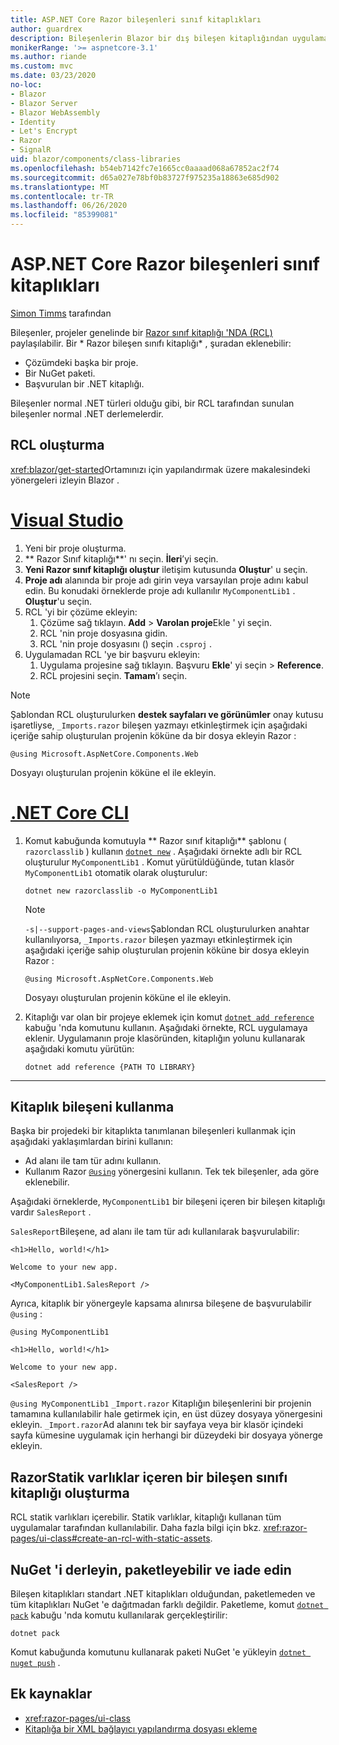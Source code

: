 ```yaml
---
title: ASP.NET Core Razor bileşenleri sınıf kitaplıkları
author: guardrex
description: Bileşenlerin Blazor bir dış bileşen kitaplığından uygulamalara nasıl dahil edileceğini öğrenin.
monikerRange: '>= aspnetcore-3.1'
ms.author: riande
ms.custom: mvc
ms.date: 03/23/2020
no-loc:
- Blazor
- Blazor Server
- Blazor WebAssembly
- Identity
- Let's Encrypt
- Razor
- SignalR
uid: blazor/components/class-libraries
ms.openlocfilehash: b54eb7142fc7e1665cc0aaaad068a67852ac2f74
ms.sourcegitcommit: d65a027e78bf0b83727f975235a18863e685d902
ms.translationtype: MT
ms.contentlocale: tr-TR
ms.lasthandoff: 06/26/2020
ms.locfileid: "85399081"
---
```

# <a name="aspnet-core-razor-components-class-libraries"></a>ASP.NET Core Razor bileşenleri sınıf kitaplıkları

[Simon Timms](https://github.com/stimms) tarafından

Bileşenler, projeler genelinde bir [ Razor sınıf kitaplığı 'NDA (RCL)](xref:razor-pages/ui-class) paylaşılabilir. Bir * Razor bileşen sınıfı kitaplığı* , şuradan eklenebilir:

* Çözümdeki başka bir proje.
* Bir NuGet paketi.
* Başvurulan bir .NET kitaplığı.

Bileşenler normal .NET türleri olduğu gibi, bir RCL tarafından sunulan bileşenler normal .NET derlemelerdir.

## <a name="create-an-rcl"></a>RCL oluşturma

<xref:blazor/get-started>Ortamınızı için yapılandırmak üzere makalesindeki yönergeleri izleyin Blazor .

# <a name="visual-studio"></a>[Visual Studio](#tab/visual-studio)

1. Yeni bir proje oluşturma.
1. ** Razor Sınıf kitaplığı**' nı seçin. **İleri**’yi seçin.
1. **Yeni Razor sınıf kitaplığı oluştur** iletişim kutusunda **Oluştur**' u seçin.
1. **Proje adı** alanında bir proje adı girin veya varsayılan proje adını kabul edin. Bu konudaki örneklerde proje adı kullanılır `MyComponentLib1` . **Oluştur**'u seçin.
1. RCL 'yi bir çözüme ekleyin:
   1. Çözüme sağ tıklayın. **Add**  >  **Varolan proje**Ekle ' yi seçin.
   1. RCL 'nin proje dosyasına gidin.
   1. RCL 'nin proje dosyasını () seçin `.csproj` .
1. Uygulamadan RCL 'ye bir başvuru ekleyin:
   1. Uygulama projesine sağ tıklayın. Başvuru **Ekle**' yi seçin  >  **Reference**.
   1. RCL projesini seçin. **Tamam**’ı seçin.

> [!NOTE]
> Şablondan RCL oluşturulurken **destek sayfaları ve görünümler** onay kutusu işaretliyse, `_Imports.razor` bileşen yazmayı etkinleştirmek için aşağıdaki içeriğe sahip oluşturulan projenin köküne da bir dosya ekleyin Razor :
>
> ```razor
> @using Microsoft.AspNetCore.Components.Web
> ```
>
> Dosyayı oluşturulan projenin köküne el ile ekleyin.

# <a name="net-core-cli"></a>[.NET Core CLI](#tab/netcore-cli)

1. Komut kabuğunda komutuyla ** Razor sınıf kitaplığı** şablonu ( `razorclasslib` ) kullanın [`dotnet new`](/dotnet/core/tools/dotnet-new) . Aşağıdaki örnekte adlı bir RCL oluşturulur `MyComponentLib1` . Komut yürütüldüğünde, tutan klasör `MyComponentLib1` otomatik olarak oluşturulur:

   ```dotnetcli
   dotnet new razorclasslib -o MyComponentLib1
   ```

   > [!NOTE]
   > `-s|--support-pages-and-views`Şablondan RCL oluşturulurken anahtar kullanılıyorsa, `_Imports.razor` bileşen yazmayı etkinleştirmek için aşağıdaki içeriğe sahip oluşturulan projenin köküne bir dosya ekleyin Razor :
   >
   > ```razor
   > @using Microsoft.AspNetCore.Components.Web
   > ```
   >
   > Dosyayı oluşturulan projenin köküne el ile ekleyin.

1. Kitaplığı var olan bir projeye eklemek için komut [`dotnet add reference`](/dotnet/core/tools/dotnet-add-reference) kabuğu 'nda komutunu kullanın. Aşağıdaki örnekte, RCL uygulamaya eklenir. Uygulamanın proje klasöründen, kitaplığın yolunu kullanarak aşağıdaki komutu yürütün:

   ```dotnetcli
   dotnet add reference {PATH TO LIBRARY}
   ```

---

## <a name="consume-a-library-component"></a>Kitaplık bileşeni kullanma

Başka bir projedeki bir kitaplıkta tanımlanan bileşenleri kullanmak için aşağıdaki yaklaşımlardan birini kullanın:

* Ad alanı ile tam tür adını kullanın.
* Kullanım Razor [`@using`](xref:mvc/views/razor#using) yönergesini kullanın. Tek tek bileşenler, ada göre eklenebilir.

Aşağıdaki örneklerde, `MyComponentLib1` bir bileşeni içeren bir bileşen kitaplığı vardır `SalesReport` .

`SalesReport`Bileşene, ad alanı ile tam tür adı kullanılarak başvurulabilir:

```razor
<h1>Hello, world!</h1>

Welcome to your new app.

<MyComponentLib1.SalesReport />
```

Ayrıca, kitaplık bir yönergeyle kapsama alınırsa bileşene de başvurulabilir `@using` :

```razor
@using MyComponentLib1

<h1>Hello, world!</h1>

Welcome to your new app.

<SalesReport />
```

`@using MyComponentLib1` `_Import.razor` Kitaplığın bileşenlerini bir projenin tamamına kullanılabilir hale getirmek için, en üst düzey dosyaya yönergesini ekleyin. `_Import.razor`Ad alanını tek bir sayfaya veya bir klasör içindeki sayfa kümesine uygulamak için herhangi bir düzeydeki bir dosyaya yönerge ekleyin.

## <a name="create-a-razor-components-class-library-with-static-assets"></a>RazorStatik varlıklar içeren bir bileşen sınıfı kitaplığı oluşturma

RCL statik varlıkları içerebilir. Statik varlıklar, kitaplığı kullanan tüm uygulamalar tarafından kullanılabilir. Daha fazla bilgi için bkz. <xref:razor-pages/ui-class#create-an-rcl-with-static-assets>.

## <a name="build-pack-and-ship-to-nuget"></a>NuGet 'i derleyin, paketleyebilir ve iade edin

Bileşen kitaplıkları standart .NET kitaplıkları olduğundan, paketlemeden ve tüm kitaplıkları NuGet 'e dağıtmadan farklı değildir. Paketleme, komut [`dotnet pack`](/dotnet/core/tools/dotnet-pack) kabuğu 'nda komutu kullanılarak gerçekleştirilir:

```dotnetcli
dotnet pack
```

Komut kabuğunda komutunu kullanarak paketi NuGet 'e yükleyin [`dotnet nuget push`](/dotnet/core/tools/dotnet-nuget-push) .

## <a name="additional-resources"></a>Ek kaynaklar

* <xref:razor-pages/ui-class>
* [Kitaplığa bir XML bağlayıcı yapılandırma dosyası ekleme](xref:blazor/host-and-deploy/configure-linker#add-an-xml-linker-configuration-file-to-a-library)
